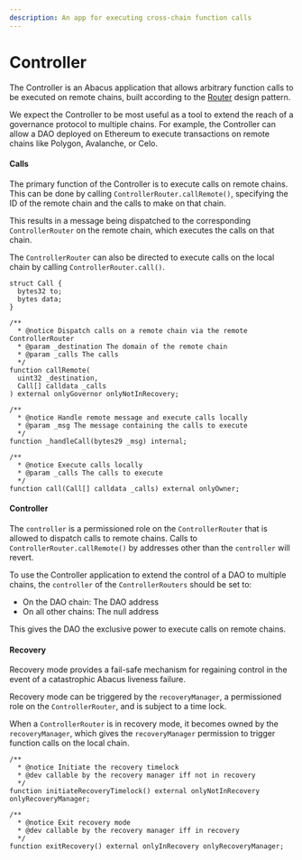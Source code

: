 ```yaml
---
description: An app for executing cross-chain function calls
---
```


# Controller

The Controller is an Abacus application that allows arbitrary function calls to be executed on remote chains, built according to the [Router](../abacus-apps.md) design pattern.

We expect the Controller to be most useful as a tool to extend the reach of a governance protocol to multiple chains. For example, the Controller can allow a DAO deployed on Ethereum to execute transactions on remote chains like Polygon, Avalanche, or Celo.

#### Calls

The primary function of the Controller is to execute calls on remote chains. This can be done by calling `ControllerRouter.callRemote()`, specifying the ID of the remote chain and the calls to make on that chain.&#x20;

This results in a message being dispatched to the corresponding `ControllerRouter` on the remote chain, which executes the calls on that chain.

The `ControllerRouter` can also be directed to execute calls on the local chain by calling `ControllerRouter.call()`.&#x20;

```solidity
struct Call {
  bytes32 to;
  bytes data;
}

/**
  * @notice Dispatch calls on a remote chain via the remote ControllerRouter
  * @param _destination The domain of the remote chain
  * @param _calls The calls
  */
function callRemote(
  uint32 _destination,
  Call[] calldata _calls
) external onlyGovernor onlyNotInRecovery;

/**
  * @notice Handle remote message and execute calls locally
  * @param _msg The message containing the calls to execute
  */
function _handleCall(bytes29 _msg) internal;

/**
  * @notice Execute calls locally
  * @param _calls The calls to execute
  */
function call(Call[] calldata _calls) external onlyOwner;
```

#### Controller

The `controller` is a permissioned role on the `ControllerRouter` that is allowed to dispatch calls to remote chains. Calls to `ControllerRouter.callRemote()` by addresses other than the `controller` will revert.

To use the Controller application to extend the control of a DAO to multiple chains, the `controller` of the `ControllerRouters` should be set to:

* On the DAO chain: The DAO address
* On all other chains: The null address

This gives the DAO the exclusive power to execute calls on remote chains.

#### Recovery

Recovery mode provides a fail-safe mechanism for regaining control in the event of a catastrophic Abacus liveness failure.

Recovery mode can be triggered by the `recoveryManager`, a permissioned role on the `ControllerRouter`, and is subject to a time lock.

When a `ControllerRouter` is in recovery mode, it becomes owned by the `recoveryManager`, which gives the `recoveryManager` permission to trigger function calls on the local chain.&#x20;

```solidity
/**
  * @notice Initiate the recovery timelock
  * @dev callable by the recovery manager iff not in recovery
  */
function initiateRecoveryTimelock() external onlyNotInRecovery onlyRecoveryManager;

/**
  * @notice Exit recovery mode
  * @dev callable by the recovery manager iff in recovery
  */
function exitRecovery() external onlyInRecovery onlyRecoveryManager;
```





